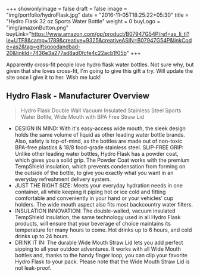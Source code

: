 +++
showonlyimage = false
draft = false
image = "img/portfolio/hydroFlask.jpg"
date = "2016-11-05T18:25:22+05:30"
title = "Hydro Flask 32 oz Sports Water Bottle"
weight = 0
buyLogo = "img/amazonButton.png"
buyLink="https://www.amazon.com/gp/product/B07947G54P/ref=as_li_tl?ie=UTF8&camp=1789&creative=9325&creativeASIN=B07947G54P&linkCode=as2&tag=giftsgoodandbad-20&linkId=7436e3a277ad8ad0fcfe4c22acb1f05b"
+++

Apparently cross-fit people love hydro flask water bottles. Not sure why, but given that she loves cross-fit, I'm going to give this gift a try. Will update the site once I give it to her. Wish me luck!
<!--more-->


## Hydro Flask - Manufacturer Overview

>Hydro Flask Double Wall Vacuum Insulated Stainless Steel Sports Water Bottle, Wide Mouth with BPA Free Straw Lid

- DESIGN IN MIND: With it's easy-access wide mouth, the sleek design holds the same volume of liquid as other leading water bottle brands. Also, safety is top-of-mind, as the bottles are made out of non-toxic BPA-free plastics & 18/8 food-grade stainless steel.
SLIP-FREE GRIP: Unlike other leading water bottles, Hydro Flask has a powder coat, which gives you a solid grip. The Powder Coat works with the premium TempShield insulation, which prevents condensation from forming on the outside of the bottle, to give you exactly what you want in an everyday refreshment delivery system.
- JUST THE RIGHT SIZE: Meets your everyday hydration needs in one container, all while keeping it piping hot or ice cold and fitting comfortable and conveniently in your hand or your vehicles' cup holders. The wide mouth aspect also fits most backcountry water filters.
- INSULATION INNOVATION: The double-walled, vacuum insulated TempShield Insulation, the same technology used in all Hydro Flask products, will ensure that your beverage of choice maintains its temperature for many hours to come. Hot drinks up to 6 hours, and cold drinks up to 24 hours.
- DRINK IT IN: The durable Wide Mouth Straw Lid lets you add perfect sipping to all your outdoor adventures. It works with all Wide Mouth bottles and, thanks to the handy finger loop, you can clip your favorite Hydro Flask to your pack. Please note that the Wide Mouth Straw Lid is not leak-proof.
